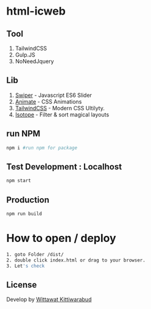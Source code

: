 # html-icweb

## Tool

1. TailwindCSS
2. Gulp.JS
3. NoNeedJquery

## Lib

1. [Swiper](https://swiperjs.com/) - Javascript ES6 Slider
2. [Animate](https://animate.style/) - CSS Animations
3. [TailwindCSS](https://tailwindcss.com/docs/installation) - Modern CSS Ultilyty.
4. [Isotope](https://isotope.metafizzy.co) - Filter & sort magical layouts

## run NPM
```bash
npm i #run npm for package
```
## Test Development : Localhost

```bash
npm start
```
## Production

```bash
npm run build
```

# How to open / deploy
```bash
1. goto Folder /dist/
2. double click index.html or drag to your browser.
3. Let's check
```

## License

Develop by [Wittawat Kittiwarabud](https://www.linkedin.com/in/wittawat-kittiwarabud-24a5a780/)
